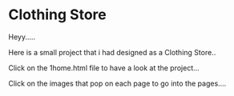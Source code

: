 # Clothing Store
Heyy.....


Here is a small project that i had designed as a Clothing Store..



Click on the 1home.html file to have a look at the project...



Click on the images that pop on each page to go into the pages....
